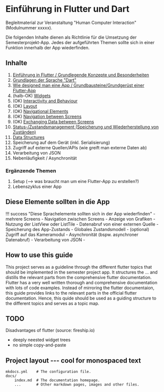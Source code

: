 # Einführung in Flutter und Dart

Begleitmaterial zur Veranstaltung "Human Computer Interaction" (Modulnummer xxxxx).

Die folgenden Inhalte dienen als Richtlinie für die Umsetzung der Semesterprojekt-App. Jedes der aufgeführten Themen sollte sich in einer Funktion innerhalb der App wiederfinden. 

## Inhalte

1. [Einführung in Flutter / Grundlegende Konzepte und Besonderheiten](./themen/flutter_introduction.md)
2. [Grundlagen der Sprache "Dart"](./themen/dart.md)
3. [Wie designed man eine App / Grundbausteine/Grundgerüst einer Flutter-App](./themen/designing_an_app.md)
4. (halb-OK) [Widgets](./themen/widgets.md)
5. (OK) [Interactivity and Behaviour](./themen/behaviour.md)
6. (OK) [Layout](./themen/layout.md)
7. (OK) [Navigational Elements](./themen/navigation.md)
8. (OK) [Navigation between Screens](./themen/screen_navigation.md)
9. (OK) [Exchanging Data between Screens](./themen/data_exchange.md)
10. [Status-/Zustandsmanagement (Speicherung und Wiederherstellung von Zuständen)](./themen/state_management.md)
11. [Data Structures](./themen/data_structures.md) 
12. Speicherung auf dem Gerät (inkl. Serialisierung)
13. Zugriff auf externe Quellen/APIs (wie greift man externe Daten ab)
14. Verarbeitung von JSON
15. Nebenläufigkeit / Asynchronität

<!-- 16. Fortgestrittene Widgets
    1.  RecyclerView
    2.  Gesten
    3.   -->



### Ergänzende Themen

1. Setup (--> was braucht man um eine Flutter-App zu erstellen?)
2. Lebenszyklus einer App


## Diese Elemente sollten in die App

!!! success "Diese Sprachelemente sollten sich in der App wiederfinden"
    - mehrere Screens
    - Navigation zwischen Screens
    - Anzeige von Grafiken
    - Nutzung der ListView oder ListTile
    - Datenabruf von einer externen Quelle
    - Speicherung des App-Zustands
    - Globales Zustandsmodell 
    - (optional) Zugriff auf das Kameramodul
    - Asynchronität (bspw. asynchroner Datenabruf)
    - Verarbeitung von JSON
    - 




## How to use this guide

This project serves as a guideline through the different flutter topics that should be implemented in the semester project app.
It structures the ... and distills the relevant parts from the comprehensive flutter documentation. Flutter has a very well written thorough and comprehensive documentation with lots of code examples. Instead of mirroring the flutter documentaion, this guide provides links to the relevant parts in the official flutter documentation. Hence, this quide should be used as a guiding structure to the different topics and serves as a topic map.


## TODO

Disadvantages of flutter (source: fireship.io)
- deeply neested widget trees
- no simple copy-and-paste



## Project layout --- cool for monospaced text

    mkdocs.yml    # The configuration file.
    docs/
        index.md  # The documentation homepage.
        ...       # Other markdown pages, images and other files.

